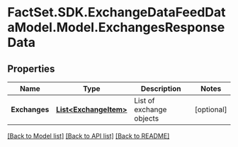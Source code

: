 # FactSet.SDK.ExchangeDataFeedDataModel.Model.ExchangesResponseData

## Properties

Name | Type | Description | Notes
------------ | ------------- | ------------- | -------------
**Exchanges** | [**List&lt;ExchangeItem&gt;**](ExchangeItem.md) | List of exchange objects | [optional] 

[[Back to Model list]](../README.md#documentation-for-models) [[Back to API list]](../README.md#documentation-for-api-endpoints) [[Back to README]](../README.md)

